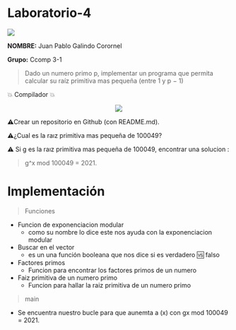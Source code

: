 # Laboratorio-4
 
 
 <p align="left">
 <img src=https://i.postimg.cc/50Ch8vPG/UCSP.png> 
</p>


**NOMBRE:** Juan Pablo Galindo Corornel

**Grupo:** Ccomp 3-1

> Dado un numero primo p, implementar un programa que permita calcular su raíz primitiva mas pequeña (entre 1 y p − 1)

:boom:  Compilador  :boom:

<p align="center">
<img src= https://i.postimg.cc/nzG6dZJY/replit-logo.png)](https://postimg.cc/ygWQdMWk)>
</p>


:warning:Crear un repositorio en Github (con README.md).


:warning:¿Cual es la raız primitiva mas pequeña de 100049?


:warning: Si g es la raız primitiva mas pequeña de 100049, encontrar una solucion :

>   g^x mod 100049 = 2021.

# Implementación
> Funciones
- Funcion de exponenciacion modular
  - como su nombre lo dice este nos ayuda con la exponenciacion modular
- Buscar  en el vector
  - es un una función booleana que nos dice si es verdadero 🆚 falso
- Factores primos
  - Funcion para encontrar los factores primos de un numero
- Faiz primitiva de un numero primo
  - Funcion para hallar la raiz primitiva de un numero primo 
> main

- Se encuentra nuestro bucle para que aunemta a (x) con gx mod 100049 = 2021.
